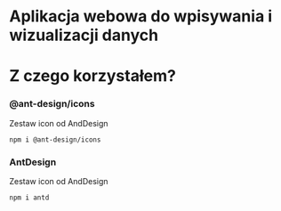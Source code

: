 # Aplikacja webowa do wpisywania i wizualizacji danych

# Z czego korzystałem?
### @ant-design/icons
Zestaw icon od AndDesign
```
npm i @ant-design/icons
```
### AntDesign
Zestaw icon od AndDesign
```
npm i antd
```
